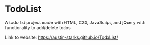 # TodoList
A todo list project made with HTML, CSS, JavaScript, and jQuery with functionality to add/delete todos

Link to website: https://austin-starks.github.io/TodoList/